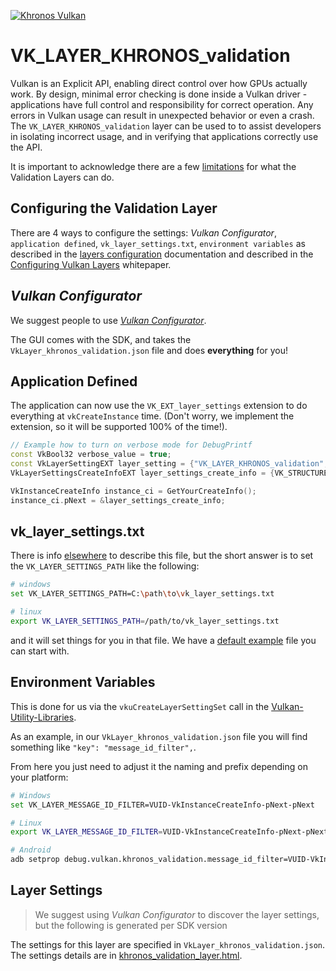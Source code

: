 <!-- markdownlint-disable MD041 -->
<!-- Copyright 2015-2025 LunarG, Inc. -->

[![Khronos Vulkan][1]][2]

[1]: https://vulkan.lunarg.com/img/Vulkan_100px_Dec16.png "https://www.khronos.org/vulkan/"
[2]: https://www.khronos.org/vulkan/

# VK\_LAYER\_KHRONOS\_validation

Vulkan is an Explicit API, enabling direct control over how GPUs actually work. By design, minimal error
checking is done inside a Vulkan driver - applications have full control and responsibility for correct operation.
Any errors in Vulkan usage can result in unexpected behavior or even a crash.  The `VK_LAYER_KHRONOS_validation` layer
can be used to to assist developers in isolating incorrect usage, and in verifying that applications
correctly use the API.

It is important to acknowledge there are a few [limitations](./limitations.md) for what the Validation Layers can do.

## Configuring the Validation Layer

There are 4 ways to configure the settings: *Vulkan Configurator*, `application defined`, `vk_layer_settings.txt`, `environment variables` as described in the [layers configuration](https://vulkan.lunarg.com/doc/view/latest/windows/layer_configuration.html) documentation and described in the [Configuring Vulkan Layers](https://www.lunarg.com/wp-content/uploads/2024/04/Configuring-Vulkan-Layers-LunarG-Christophe-Riccio-04-11-2024.pdf) whitepaper.

## *Vulkan Configurator*

We suggest people to use [*Vulkan Configurator*](https://www.lunarg.com/introducing-the-new-vulkan-configurator-vkconfig/).

The GUI comes with the SDK, and takes the `VkLayer_khronos_validation.json` file and does **everything** for you!

## Application Defined

The application can now use the `VK_EXT_layer_settings` extension to do everything at `vkCreateInstance` time. (Don't worry, we implement the extension, so it will be supported 100% of the time!).

```c++
// Example how to turn on verbose mode for DebugPrintf
const VkBool32 verbose_value = true;
const VkLayerSettingEXT layer_setting = {"VK_LAYER_KHRONOS_validation", "printf_verbose", VK_LAYER_SETTING_TYPE_BOOL32_EXT, 1, &verbose_value};
VkLayerSettingsCreateInfoEXT layer_settings_create_info = {VK_STRUCTURE_TYPE_LAYER_SETTINGS_CREATE_INFO_EXT, nullptr, 1, &layer_setting};

VkInstanceCreateInfo instance_ci = GetYourCreateInfo();
instance_ci.pNext = &layer_settings_create_info;
```

## vk_layer_settings.txt

There is info [elsewhere](https://vulkan.lunarg.com/doc/view/latest/windows/layer_configuration.html) to describe this file, but the short answer is to set the `VK_LAYER_SETTINGS_PATH` like the following:

```bash
# windows
set VK_LAYER_SETTINGS_PATH=C:\path\to\vk_layer_settings.txt

# linux
export VK_LAYER_SETTINGS_PATH=/path/to/vk_layer_settings.txt
```

and it will set things for you in that file. We have a [default example](../layers/vk_layer_settings.txt) file you can start with.

## Environment Variables

This is done for us via the `vkuCreateLayerSettingSet` call in the [Vulkan-Utility-Libraries](https://github.com/KhronosGroup/Vulkan-Utility-Libraries/).

As an example, in our `VkLayer_khronos_validation.json` file you will find something like `"key": "message_id_filter",`.

From here you just need to adjust it the naming and prefix depending on your platform:

```bash
# Windows
set VK_LAYER_MESSAGE_ID_FILTER=VUID-VkInstanceCreateInfo-pNext-pNext

# Linux
export VK_LAYER_MESSAGE_ID_FILTER=VUID-VkInstanceCreateInfo-pNext-pNext

# Android
adb setprop debug.vulkan.khronos_validation.message_id_filter=VUID-VkInstanceCreateInfo-pNext-pNext
```

## Layer Settings

> We suggest using *Vulkan Configurator* to discover the layer settings, but the following is generated per SDK version

The settings for this layer are specified in `VkLayer_khronos_validation.json`. The settings details are in [khronos_validation_layer.html](https://vulkan.lunarg.com/doc/sdk/latest/windows/khronos_validation_layer.html).
